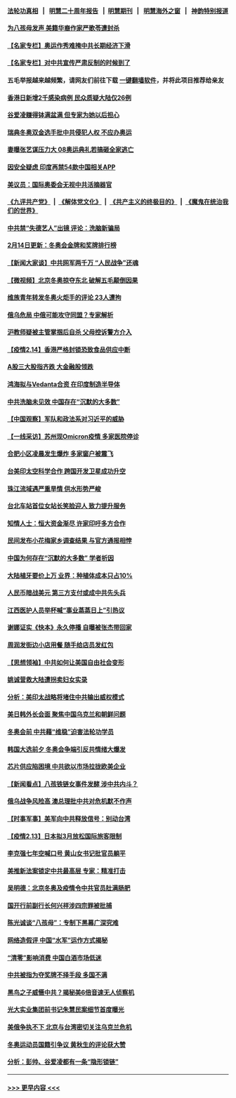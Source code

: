 #### [法轮功真相](https://github.com/gfw-breaker/truth/blob/master/README.md?t=0) &nbsp;&nbsp;|&nbsp;&nbsp; [明慧二十周年报告](https://github.com/gfw-breaker/mh-reports/blob/master/README.md?t=0) &nbsp;&nbsp;|&nbsp;&nbsp;[明慧期刊](https://github.com/gfw-breaker/mh-qikan) &nbsp;&nbsp;|&nbsp;&nbsp; [明慧海外之窗](https://github.com/gfw-breaker/mh-news/blob/master/README.md?t=0) &nbsp;&nbsp;|&nbsp;&nbsp; [神韵特别报道](https://github.com/gfw-breaker/mh-news/blob/master/shenyun.md?t=0)
#### [为八孩母发声 美籍华裔作家严歌苓遭封杀](../pages/nsc413/n13576654.md?t=02150750) 
#### [【名家专栏】奥运作秀难掩中共长期经济下滑](../pages/nsc413/n13576012.md?t=02150750) 
#### [【名家专栏】对中共宣传严肃反制的时候到了](../pages/nsc413/n13574764.md?t=02150750) 
#### 五毛举报越来越频繁，请网友们前往下载 [一键翻墙软件](https://github.com/gfw-breaker/ssr-accounts)，并将此项目推荐给亲友
#### [香港日新增2千感染病例 民众质疑大陆仅26例](../pages/nsc413/n13576256.md?t=02150750) 
#### [谷爱凌赚得钵满盆满 但专家为她以后担心](../pages/nsc413/n13575960.md?t=02150750) 
#### [瑞典冬奥双金选手批中共侵犯人权 不应办奥运](../pages/nsc413/n13576539.md?t=02150750) 
#### [妻曝张艺谋压力大 08奥运典礼若搞砸全家逃亡](../pages/nsc413/n13576212.md?t=02150750) 
#### [因安全疑虑 印度再禁54款中国相关APP](../pages/nsc413/n13576448.md?t=02150750) 
#### [美议员：国际奥委会无视中共活摘器官](../pages/nsc413/n13576350.md?t=02150750) 
#### [《九评共产党》](https://github.com/begood0513/9ping.md/blob/master/README.md) &nbsp;|&nbsp; [《解体党文化》](../../../../jtdwh.md/blob/master/README.md)  &nbsp;|&nbsp; [《共产主义的终极目的》](../../../../gczydzjmd.md/blob/master/README.md) &nbsp;|&nbsp; [《魔鬼在统治我们的世界》](../../../../mgztzwmdsj.md/blob/master/README.md) 
#### [中共禁“失德艺人”出镜 评论：洗脑新骗局](../pages/nsc413/n13572760.md?t=02150750) 
#### [2月14日更新：冬奥会金牌和奖牌排行榜](../pages/nsc413/n13575864.md?t=02150750) 
#### [【新闻大家谈】中共网军两千万 “人民战争”还魂](../pages/nsc413/n13576192.md?t=02150750) 
#### [【微视频】北京冬奥掠夺东北 破解五毛颠倒因果](../pages/nsc413/n13576045.md?t=02150750) 
#### [维族青年转发冬奥火炬手的评论 23人遭拘](../pages/nsc413/n13576025.md?t=02150750) 
#### [俄乌危局 中俄可能攻守同盟？专家解析](../pages/nsc413/n13575845.md?t=02150750) 
#### [沪教师疑被主管掌掴后自杀 父母控诉警方介入](../pages/nsc413/n13575804.md?t=02150750) 
#### [【疫情2.14】香港严格封锁恐致食品供应中断](../pages/nsc413/n13574773.md?t=02150750) 
#### [A股三大股指齐跌 大金融股领跌](../pages/nsc413/n13575554.md?t=02150750) 
#### [鸿海拟与Vedanta合资 在印度制造半导体](../pages/nsc413/n13575829.md?t=02150750) 
#### [中共洗脑未见效 中国存在“沉默的大多数”](../pages/nsc413/n13573794.md?t=02150750) 
#### [【中国观察】军队和政法系对习近平的威胁](../pages/nsc413/n13575645.md?t=02150750) 
#### [【一线采访】苏州现Omicron疫情 多家医院停诊](../pages/nsc413/n13575062.md?t=02150750) 
#### [合肥小区凌晨发生爆炸 多家窗户被震飞](../pages/nsc413/n13575625.md?t=02150750) 
#### [台美印太空科学合作 跨国开发卫星成功升空](../pages/nsc413/n13574908.md?t=02150750) 
#### [珠江流域遇严重旱情 供水形势严峻](../pages/nsc413/n13575431.md?t=02150750) 
#### [台北车站首位女站长笑脸迎人 致力提升服务](../pages/nsc413/n13575274.md?t=02150750) 
#### [知情人士：恒大资金渐尽 许家印吁多方合作](../pages/nsc413/n13575080.md?t=02150750) 
#### [民间发布小花梅家乡调查结果 与官方通报相悖](../pages/nsc413/n13575184.md?t=02150750) 
#### [中国为何存在“沉默的大多数” 学者析因](../pages/nsc413/n13575145.md?t=02150750) 
#### [大陆植牙要价上万 业界：种植体成本只占10%](../pages/nsc413/n13575021.md?t=02150750) 
#### [人民币暗战美元 第三方支付或成中共先头兵](../pages/nsc413/n13534846.md?t=02150750) 
#### [江西医护人员举杯喊“事业蒸蒸日上”引热议](../pages/nsc413/n13574948.md?t=02150750) 
#### [谢娜证实《快本》永久停播 自曝被张杰带回家](../pages/nsc413/n13574579.md?t=02150750) 
#### [周润发街边小店用餐 随手给店员发红包](../pages/nsc413/n13574655.md?t=02150750) 
#### [【思想领袖】中共如何让美国自由社会变形](../pages/nsc413/n13534126.md?t=02150750) 
#### [姚诚营救大陆遭拐卖妇女实录](../pages/nsc413/n13574593.md?t=02150750) 
#### [分析：美印太战略将堵住中共输出威权模式](../pages/nsc413/n13574572.md?t=02150750) 
#### [美日韩外长会面 聚焦中国乌克兰和朝鲜问题](../pages/nsc413/n13574236.md?t=02150750) 
#### [冬奥会前 中共藉“维稳”迫害法轮功学员](../pages/nsc413/n13570533.md?t=02150750) 
#### [韩国大选前夕 冬奥会争端引反共情绪大爆发](../pages/nsc413/n13574231.md?t=02150750) 
#### [芯片供应陷困境 中共欲以市场拉拢欧美企业](../pages/nsc413/n13574170.md?t=02150750) 
#### [【新闻看点】八孩铁链女事件发酵 涉中共内斗？](../pages/nsc413/n13573479.md?t=02150750) 
#### [俄乌战争风险高 澳总理批中共对危机默不作声](../pages/nsc413/n13573898.md?t=02150750) 
#### [【时事军事】美军向中共释放信号：别动台湾](../pages/nsc413/n13573988.md?t=02150750) 
#### [【疫情2.13】日本拟3月放松国际旅客限制](../pages/nsc413/n13573718.md?t=02150750) 
#### [李克强七年空喊口号 黄山女书记批官员躺平](../pages/nsc413/n13573786.md?t=02150750) 
#### [美推新法案锁定中共最高层 专家：精准打击](../pages/nsc413/n13573185.md?t=02150750) 
#### [吴明德：北京冬奥及疫情令中共官员肚满肠肥](../pages/nsc413/n13573404.md?t=02150750) 
#### [国开行前副行长何兴祥涉四宗罪被批捕](../pages/nsc413/n13573381.md?t=02150750) 
#### [陈光诚谈“八孩母”：专制下黑幕广深究难](../pages/nsc413/n13573380.md?t=02150750) 
#### [网络造假评 中国“水军”运作方式揭秘](../pages/nsc413/n13573520.md?t=02150750) 
#### [“清零”影响消费  中国白酒市场低迷](../pages/nsc413/n13573474.md?t=02150750) 
#### [中共被指为夺奖牌不择手段 多国不满](../pages/nsc413/n13573408.md?t=02150750) 
#### [黑鸟之子威慑中共？揭秘美6倍音速无人侦察机](../pages/nsc413/n13571502.md?t=02150750) 
#### [光大实业集团前书记朱慧民案细节首度曝光](../pages/nsc413/n13573207.md?t=02150750) 
#### [美俄争执不下 北京与台湾密切关注乌克兰危机](../pages/nsc413/n13572803.md?t=02150750) 
#### [冬奥运动员国籍引争议 黄秋生的评论获大赞](../pages/nsc413/n13572943.md?t=02150750) 
#### [分析：彭帅、谷爱凌都有一条“隐形锁链”](../pages/nsc413/n13573013.md?t=02150750) 

----
#### [ >>> 更早内容 <<< ](../indexes/nsc413-earlier.md)
